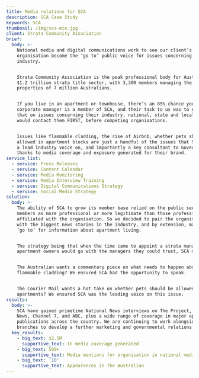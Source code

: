 ```yaml
---
title: Media relations for SCA
description: SCA Case Study
keywords: SCA
thumbnail: /img/sca-min.jpg
client: Strata Community Association
brief:
  body: >-
    National media and digital communications work to see our client’s
    organisation become the ‘go to’ public voice for issues concerning their
    industry.


    Strata Community Association is the peak professional body for Australia’s
    $1.2 trillion strata title sector, with 3,300 members managing the
    properties of 7 million Australians. 


    If you live in an apartment or townhouse, there’s an 85% chance your body
    corporate manager is a member of SCA, and their task to us was to ensure
    that on issues concerning their industry, national, state and local media
    would contact them FIRST, before competing organisations.


    Issues like flammable cladding, the rise of Airbnb, whether pets should be
    allowed in apartment blocks are just a handful of the issues that SCA is now
    a lead industry voice on, and importantly a key consultant to Government on,
    thanks to media coverage and exposure generated for their brand.
service_list:
  - service: Press Releases
  - service: Content Calendar
  - service: Media Monitoring
  - service: Media Interview Training
  - service: Digital Communications Strategy
  - service: Social Media Strategy
solution:
  body: >-
    The ability of SCA to grow its member base relied on the public seeing its
    members as more professional or more legitimate than those professionals not
    affiliated with the organisation. So we decided to pair the organisation
    with the biggest news stories in the industry, and by extension, make them a
    ‘go to’ for information about apartment living. 


    The strategy being that when the time came to appoint a strata manager,
    apartment owners would go with the managers they could trust, SCA members.


    The Australian wants a commentary piece on what needs to happen about
    flammable cladding? We ensured SCA had the opportunity to speak.


    The Courier Mail wants a hot take on whether pets should be allowed in
    apartments? We ensured SCA was the leading voice on this issue.
results:
  body: >-
    SCA have gained primetime National News interviews on The Project, Nine
    News, Channel 7, and ABC, plus a wide range of coverage in major appropriate
    publications across the country. We are continuing to work alongside SCA
    branches to develop a further marketing and governmental relations strategy.
  key_results:
    - big_text: $2.5M
      supportive_text: In media coverage generated
    - big_text: 500+
      supportive_text: Media mentions for organisation in national media
    - big_text: '10'
      supportive_text: Appearances in The Australian
---
```


